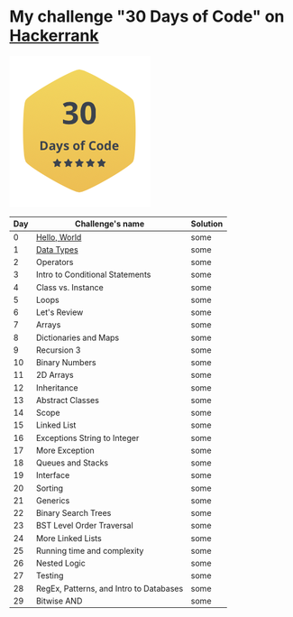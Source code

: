 # My challenge "30 Days of Code" on [Hackerrank](https://www.hackerrank.com/IseeHorizont)

![](label30day.png)

Day | Challenge's name                | Solution
----|---------------------------------|---------
0   | [Hello, World](https://www.hackerrank.com/challenges/30-hello-world/problem)| some
1   | [Data Types](https://www.hackerrank.com/challenges/30-data-types/problem)   | some
2   | Operators                       | some
3   | Intro to Conditional Statements | some
4   | Class vs. Instance              | some
5   | Loops                           | some
6   | Let's Review       | some
7   | Arrays       | some
8   | Dictionaries and Maps      | some
9   | Recursion 3      | some
10  | Binary Numbers       | some
11  | 2D Arrays      | some
12  | Inheritance       | some
13  | Abstract Classes       | some
14  | Scope       | some
15  | Linked List       | some
16  | Exceptions String to Integer       | some
17  | More Exception       | some
18  | Queues and Stacks      | some
19  | Interface       | some
20  | Sorting       | some
21  | Generics       | some
22  | Binary Search Trees       | some
23  | BST Level Order Traversal       | some
24  | More Linked Lists       | some
25  | Running time and complexity       | some
26  | Nested Logic       | some
27  | Testing       | some
28  | RegEx, Patterns, and Intro to Databases      | some
29  | Bitwise AND       | some
